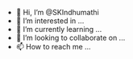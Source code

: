 - 👋 Hi, I’m @SKIndhumathi
- 👀 I’m interested in ...
- 🌱 I’m currently learning ...
- 💞️ I’m looking to collaborate on ...
- 📫 How to reach me ...

<!---
SKIndhumathi/SKIndhumathi is a ✨ special ✨ repository because its `README.md` (this file) appears on your GitHub profile.
You can click the Preview link to take a look at your changes.
--->
